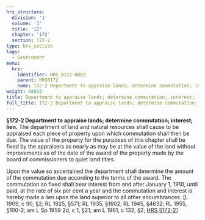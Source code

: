 ```yaml
---
hrs_structure:
  division: '1'
  volume: '3'
  title: '12'
  chapter: '172'
  section: 172-2
type: hrs_section
tags:
  - Government
menu:
  hrs:
    identifier: HRS_0172-0002
    parent: HRS0172
    name: 172-2 Department to appraise lands; determine commutation; interest; lien
weight: 68010
title: Department to appraise lands; determine commutation; interest; lien
full_title: 172-2 Department to appraise lands; determine commutation; interest; lien
---
```

**§172-2 Department to appraise lands; determine commutation; interest; lien.** The department of land and natural resources shall cause to be appraised each piece of property upon which commutation shall then be due. The value of the property for the purposes of this chapter shall be fixed by the appraisers as nearly as may be at the value of the land without improvements as of the date of the award of the property made by the board of commissioners to quiet land titles.

Upon the value so ascertained the department shall determine the amount of the commutation due according to the terms of the award. The commutation so fixed shall bear interest from and after January 1, 1910, until paid, at the rate of six per cent a year and the commutation and interest is hereby made a lien upon the land superior to all other encumbrances. [L 1909, c 90, §2; RL 1925, §571; RL 1935, §1602; RL 1945, §4632; RL 1955, §100-2; am L Sp 1959 2d, c 1, §21; am L 1961, c 132, §2; [HRS §172-2](/title-12/chapter-172/section-172-2/)]